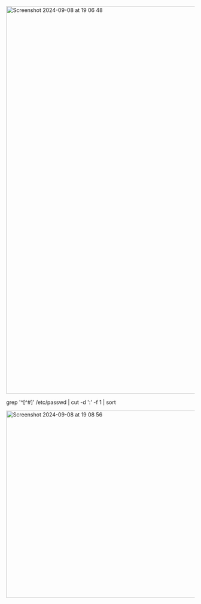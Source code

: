 <img width="1035" alt="Screenshot 2024-09-08 at 19 06 48" src="https://github.com/user-attachments/assets/f34ea5b4-72a0-4e5b-b6e1-e550e58eb8bc">


grep '^[^#]' /etc/passwd | cut -d ':' -f 1 | sort                                                             


<img width="600" height="500" alt="Screenshot 2024-09-08 at 19 08 56" src="https://github.com/user-attachments/assets/00442559-44a9-410e-bed1-89e0469f9c7a">


